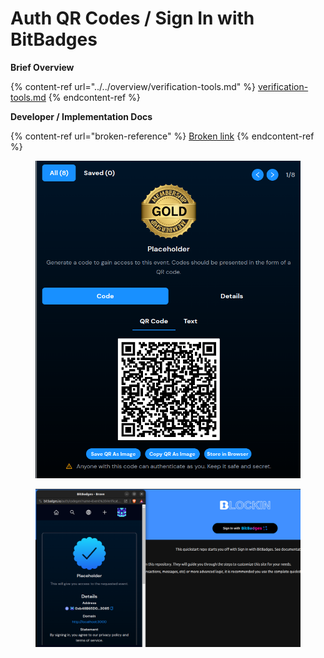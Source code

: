 # Auth QR Codes / Sign In with BitBadges

**Brief Overview**

{% content-ref url="../../overview/verification-tools.md" %}
[verification-tools.md](../../overview/verification-tools.md)
{% endcontent-ref %}

**Developer / Implementation Docs**

{% content-ref url="broken-reference" %}
[Broken link](broken-reference)
{% endcontent-ref %}



<figure><img src="../../.gitbook/assets/image (1) (1) (1) (1) (1) (1) (1) (1) (1) (1) (1) (1) (1).png" alt=""><figcaption></figcaption></figure>

<figure><img src="../../.gitbook/assets/image (2) (1) (1) (1) (1) (1).png" alt=""><figcaption></figcaption></figure>

